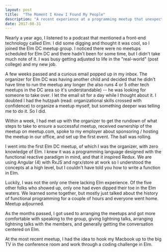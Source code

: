 ```yaml
---
layout: post
title:  "The Moment I Knew I Found My People" 
description: "A recent experience at a programming meetup that unexpectedly resulted in many feels." 
date: 2017-08-31
---
```


Nearly a year ago, I listened to a podcast that mentioned a front-end technology called Elm. I did some digging and thought it was cool, so I joined the Elm DC meetup group. I noticed there were no meetups scheduled for Elm DC and there hadn't been for some time, but I didn't take much note of it. I was busy getting adjusted to life in the "real-world" (post college) and my new job. 

A few weeks passed and a curious email popped up in my inbox. The organizer for Elm DC was having another child and decided that he didn't have time to run the meetup any longer (he also runs 4 or 5 other tech meetups in the DC area so it's understandable) -- he was looking for someone to take over. I let the email sit for a day while I thought about it. I doubted I had the hutzpah (read: organizational skills crossed with confidence) to organize a meetup myself, but something deeper was telling me to do it. So I did. 

Within a week, I had met up with the organizer to get the rundown of what steps to take to ensure a successful meetup, received ownership of the meetup on meetup.com, spoke to my employer about sponsoring / hosting the meetup in our office, and set up the first event. The ball was rolling. 

I went into the first Elm DC meetup, of which I was the organizer, with zero knowledge of Elm. I knew it was a programming language designed with the functional reactive paradigm in mind, and that it inspired Redux. We are using Angular (4) with RxJS and ngrx/store at work so I understood the concepts at a high level, but I couldn't have told you how to write a function in Elm. 

Luckily, I was not the only one there lacking Elm experience. Of the five other folks who showed up, only one had even dipped their toe in the Elm waters. We learned some together, but mostly just talked about the history of functional programming for a couple of hours and everyone went home. Meetup adjourned.

As the months passed, I got used to arranging the meetups and got more comfortable with speaking to the group, giving lightning talks, arranging lightning talks with the members, and generally getting the conversation centered on Elm. 

At the most recent meetup, I had the idea to hook my Macbook up to the big TV in the conference room and work through a coding challenge in Elm. 